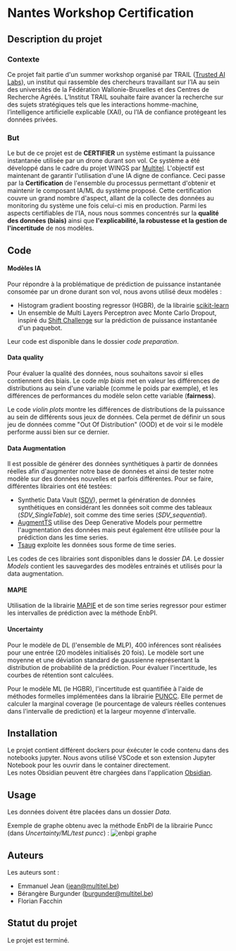 # Nantes Workshop Certification

## Description du projet

### Contexte
Ce projet fait partie d'un summer workshop organisé par TRAIL ([Trusted AI Labs](https://trail.ac/)), un institut qui rassemble  des chercheurs travaillant sur l’IA au sein des universités de la Fédération Wallonie-Bruxelles et des Centres de Recherche Agréés.  L’Institut TRAIL souhaite faire avancer la recherche sur des sujets stratégiques tels que les interactions homme-machine, l’intelligence artificielle explicable (XAI), ou l’IA de confiance protégeant les données privées.

### But
Le but de ce projet est de **CERTIFIER** un système estimant la puissance instantanée utilisée par un drone durant son vol. Ce système a été développé dans le cadre du projet WINGS par [Multitel](https://www.multitel.be/). L'objectif est maintenant de garantir l'utilisation d'une IA digne de confiance. Ceci passe par la **Certification** de l'ensemble du processus permettant d'obtenir et maintenir le composant IA/ML du système proposé. Cette certification couvre un grand nombre d'aspect, allant de la collecte des données au monitoring du système une fois celui-ci mis en production. Parmi les aspects certifiables de l'IA, nous nous sommes concentrés sur la **qualité des données (biais)** ainsi que **l'explicabilité, la robustesse et la gestion de l'incertitude** de nos modèles.

## Code 

#### Modèles IA
Pour répondre à la problématique de prédiction de puissance instantanée consomée par un drone durant son vol, nous avons utilisé deux modèles :
- Histogram gradient boosting regressor (HGBR), de la librairie [scikit-learn](https://scikit-learn.org/stable/modules/generated/sklearn.ensemble.HistGradientBoostingRegressor.html#sklearn.ensemble.HistGradientBoostingRegressor)
- Un ensemble de Multi Layers Perceptron avec Monte Carlo Dropout, inspiré du [Shift Challenge](https://github.com/Shifts-Project/shifts/tree/main/vpower) sur la prédiction de puissance instantanée d'un paquebot. 

Leur code est disponible dans le dossier *code preparation*.

#### Data quality
Pour évaluer la qualité des données, nous souhaitons savoir si elles contiennent des biais. Le code *mlp biais* met en valeur les différences de distributions au sein d'une variable (comme le poids par exemple), et les différences de performances du modèle selon cette variable (**fairness**). 

Le code *violin plots* montre les différences de distributions de la puissance au sein de différents sous jeux de données. Cela permet de définir un sous jeu de données comme "Out Of Distribution" (OOD) et de voir si le modèle performe aussi bien sur ce dernier. 

#### Data Augmentation

Il est possible de générer des données synthétiques à partir de données réelles afin d'augmenter notre base de données et ainsi de tester notre modèle sur des données nouvelles et parfois différentes.
Pour se faire, différentes librairies ont été testées:

- Synthetic Data Vault ([SDV](https://sdv.dev/SDV/)), permet la génération de données synthétiques en considérant les données soit comme des tableaux (*SDV_SingleTable*), soit comme des time series (*SDV_sequential*).
- [AugmentTS](https://github.com/DrSasanBarak/AugmentTS/tree/main) utilise des Deep Generative Models pour permettre l'augmentation des données mais peut également être utilisée pour la prédiction dans les time series.
- [Tsaug](https://tsaug.readthedocs.io/en/stable/) exploite les données sous forme de time series.

Les codes de ces librairies sont disponibles dans le dossier *DA*.
Le dossier *Models* contient les sauvegardes des modèles entrainés et utilisés pour la data augmentation.

#### MAPIE
Utilisation de la librairie [MAPIE](https://mapie.readthedocs.io/en/latest/index.html) et de son time series regressor pour estimer les intervalles de prédiction avec la méthode EnbPI. 

#### Uncertainty
Pour le modèle de DL (l'ensemble de MLP), 400 inférences sont réalisées pour une entrée (20 modèles initialisés 20 fois). Le modèle sort une moyenne et une déviation standard de gaussienne représentant la distribution de probabilité de la prédiction. Pour évaluer l'incertitude, les courbes de rétention sont calculées.

Pour le modèle ML (le HGBR), l'incertitude est quantifiée à l'aide de méthodes formelles implémentées dans la librairie [PUNCC](https://github.com/deel-ai/puncc). Elle permet de calculer la marginal coverage (le pourcentage de valeurs réelles contenues dans l'intervalle de prediction) et la largeur moyenne d'intervalle. 

## Installation
Le projet contient différent dockers pour éxécuter le code contenu dans des notebooks jupyter. Nous avons utilisé VSCode et son extension Jupyter Notebook pour les ouvrir dans le container directement. \
Les notes Obsidian peuvent être chargées dans l'application [Obsidian](https://obsidian.md/). 

## Usage 
Les données doivent être placées dans un dossier *Data*. 

Exemple de graphe obtenu avec la méthode EnbPI de la librairie Puncc (dans *Uncertainty/ML/test puncc*) :
![enbpi graphe](https://github.com/multitel-ai/nsw-certification/blob/25ba95625738366af9f19e1760acf8555264e00f/Obsidian_notes/Attachements/Pasted%20image%20230913101857.png?raw=true)

## Auteurs
Les auteurs sont :
- Emmanuel Jean (jean@multitel.be)
- Bérangère Burgunder (burgunder@multitel.be)
- Florian Facchin 

## Statut du projet
Le projet est terminé.